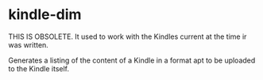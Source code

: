 # kindle-dim

THIS IS OBSOLETE.  It used to work with the Kindles current at the time ir was written.

Generates a listing of the content of a Kindle in a format apt to be uploaded to the Kindle itself.
